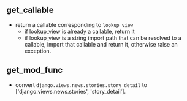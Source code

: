 ## get_callable
* return a callable corresponding to `lookup_view`
    * if lookup_view is already a callable, return it
    * if lookup_view is a string import path that can be resolved to a callable, import that callable and return it, otherwise raise an exception.

## get_mod_func
* convert `django.views.news.stories.story_detail` to ['django.views.news.stories', 'story_detail'].

